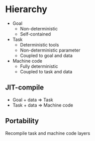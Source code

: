 # Hierarchy

- Goal
  - Non-deterministic
  - Self-contained
- Task
  - Deterministic tools
  - Non-deterministic parameter
  - Coupled to goal and data
- Machine code
  - Fully deterministic
  - Coupled to task and data

## JIT-compile

- Goal + data => Task
- Task + data => Machine code

## Portability

Recompile task and machine code layers
